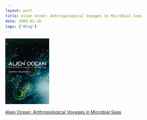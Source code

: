 ```yaml
---
layout: post
title: Alien Ocean: Anthropological Voyages in Microbial Seas
date: 2009-02-16
tags: ["Blog"]
---
```


![](k3Im6rfOqk1he02kqM0bHE2Yo1_250.jpg)  

[Alien Ocean: Anthropological Voyages in Microbial Seas](http://web.mit.edu/anthropology/recent_pubs/books/alienocean.html)